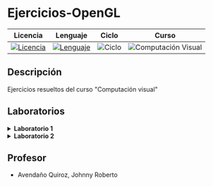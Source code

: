 # **Ejercicios-OpenGL**

<div align="center">

|Licencia|Lenguaje|Ciclo|Curso|
|:--:|:--:|:--:|:--:|
|[![Licencia](https://img.shields.io/badge/License-MIT-red.svg)](https://opensource.org/licenses/MIT)|[![Lenguaje](https://img.shields.io/badge/Language-C++-informational.svg)](https://en.cppreference.com)|![Ciclo](https://img.shields.io/badge/VI-green.svg)|![Computación Visual](https://img.shields.io/badge/Programación_y_Fundamentos_de_Algorítmica-blueviolet.svg)

</div>


## Descripción

Ejercicios resueltos del curso "Computación visual"


## Laboratorios

<details><summary><b>Laboratorio 1</b></summary>
<p>

- Ejercicio 1

- Ejercicio 2

- Ejercicio 3

- Ejercicio 4

- Ejercicio 5

[Código fuente](https://github.com/anthonyquispev/Ejercicios-OpenGL/blob/master/Laboratorio05_Codigo.cpp)

https://github.com/user-attachments/assets/b9887883-b28e-42f1-9e1b-947d1c0ca3f1

</p>
</details>

<details><summary><b>Laboratorio 2</b></summary>
<p>

- Ejercicio 2

![Ej05_](https://github.com/user-attachments/assets/5b29dfaf-3ba8-4882-8ece-9c2f6df76d6b)

</p>
</details>



## Profesor

* Avendaño Quiroz, Johnny Roberto

